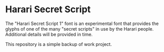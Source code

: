 # Harari Secret Script
The "Harari Secret Script 1" font is an experimental font that provides the glyphs of
one of the many "secret scripts" in use by the Harari people. Additional details will
be provided in time.

This repository is a simple backup of work project.
